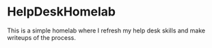 # HelpDeskHomelab
This is a simple homelab where I refresh my help desk skills and make writeups of the process.
